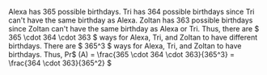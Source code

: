 Alexa has 365 possible birthdays.
Tri has 364 possible birthdays since Tri can't have the same birthday as Alexa.
Zoltan has 363 possible birthdays since Zoltan can't have the same birthday as Alexa or Tri.
Thus, there are $ 365 \cdot 364 \cdot 363 $ ways for Alexa, Tri, and Zoltan to have different birthdays.
There are $ 365^3 $ ways for Alexa, Tri, and Zoltan to have birthdays.
Thus, Pr$ (A) = \frac{365 \cdot 364 \cdot 363}{365^3} = \frac{364 \cdot 363}{365^2} $
